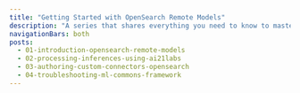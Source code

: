 ```yaml
---
title: "Getting Started with OpenSearch Remote Models"
description: "A series that shares everything you need to know to master the feature remote models from OpenSearch."
navigationBars: both
posts:
  - 01-introduction-opensearch-remote-models
  - 02-processing-inferences-using-ai21labs
  - 03-authoring-custom-connectors-opensearch
  - 04-troubleshooting-ml-commons-framework
--- 
```

